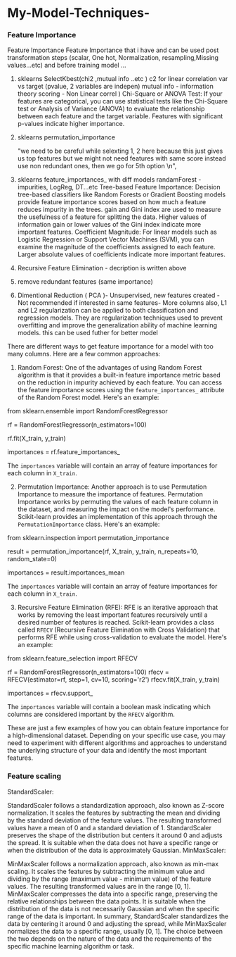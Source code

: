 # My-Model-Techniques-
### Feature Importance
Feature Importance
Feature Importance that i have  and can be used post transformation steps (scalar, One hot, Normalization, resampling,Missing values...etc) and before training model ...

1. sklearns SelectKbest(chi2 ,mutual info ..etc ) c2 for linear correlation var vs target (pvalue, 2 variables are indepen)
  mutual info - information theory scoring - Non Linear correl )
Chi-Square or ANOVA Test: If your features are categorical, you can use statistical tests like the Chi-Square test or Analysis of Variance (ANOVA) to evaluate the relationship between each feature and the target variable. Features with significant p-values indicate higher importance.
  
3. sklearns permutation_importance

      "we need to be careful while selexting 1, 2 here because this just gives us top features but we might not need features with same score instead use non redundant ones, then we go for 5th option \n", 

4. sklearns feature_importances_ with diff models  randamForest - impurities, LogReg, DT...etc
Tree-based Feature Importance: Decision tree-based classifiers like Random Forests or Gradient Boosting models provide feature importance scores based on how much a feature reduces impurity in the trees. gain and Gini index are used to measure the usefulness of a feature for splitting the data. Higher values of information gain or lower values of the Gini index indicate more important features.
Coefficient Magnitude: For linear models such as Logistic Regression or Support Vector Machines (SVM), you can examine the magnitude of the coefficients assigned to each feature. Larger absolute values of coefficients indicate more important features.

6. Recursive Feature Elimination  - decription is written above 

7. remove redundant features (same importance)

5. Dimentional Reduction (  PCA )- Unsupervised, new features created - Not recommended if interested in same features- More columns
   also, L1 and L2 regularization can be applied to both classification and regression models. They are regularization techniques used to prevent overfitting and improve the generalization ability of machine learning models. this can be used futher for better model 



There are different ways to get feature importance for a model with too many columns. Here are a few common approaches:

1. Random Forest: One of the advantages of using Random Forest algorithm is that it provides a built-in feature importance metric based on the reduction in impurity achieved by each feature. You can access the feature importance scores using the `feature_importances_` attribute of the Random Forest model. Here's an example:


from sklearn.ensemble import RandomForestRegressor

rf = RandomForestRegressor(n_estimators=100)

rf.fit(X_train, y_train)

importances = rf.feature_importances_

The `importances` variable will contain an array of feature importances for each column in `X_train`.

2. Permutation Importance: Another approach is to use Permutation Importance to measure the importance of features. Permutation Importance works by permuting the values of each feature column in the dataset, and measuring the impact on the model's performance. Scikit-learn provides an implementation of this approach through the `PermutationImportance` class. Here's an example:


from sklearn.inspection import permutation_importance

result = permutation_importance(rf, X_train, y_train, n_repeats=10, random_state=0)

importances = result.importances_mean

The `importances` variable will contain an array of feature importances for each column in `X_train`.

3. Recursive Feature Elimination (RFE): RFE is an iterative approach that works by removing the least important features recursively until a desired number of features is reached. Scikit-learn provides a class called `RFECV` (Recursive Feature Elimination with Cross Validation) that performs RFE while using cross-validation to evaluate the model. Here's an example:


from sklearn.feature_selection import RFECV

rf = RandomForestRegressor(n_estimators=100)
rfecv = RFECV(estimator=rf, step=1, cv=10, scoring='r2')
rfecv.fit(X_train, y_train)

importances = rfecv.support_

The `importances` variable will contain a boolean mask indicating which columns are considered important by the `RFECV` algorithm.

These are just a few examples of how you can obtain feature importance for a high-dimensional dataset. Depending on your specific use case, you may need to experiment with different algorithms and approaches to understand the underlying structure of your data and identify the most important features.
### Feature scaling 
StandardScaler:

StandardScaler follows a standardization approach, also known as Z-score normalization.
It scales the features by subtracting the mean and dividing by the standard deviation of the feature values.
The resulting transformed values have a mean of 0 and a standard deviation of 1.
StandardScaler preserves the shape of the distribution but centers it around 0 and adjusts the spread.
It is suitable when the data does not have a specific range or when the distribution of the data is approximately Gaussian.
MinMaxScaler:

MinMaxScaler follows a normalization approach, also known as min-max scaling.
It scales the features by subtracting the minimum value and dividing by the range (maximum value - minimum value) of the feature values.
The resulting transformed values are in the range [0, 1].
MinMaxScaler compresses the data into a specific range, preserving the relative relationships between the data points.
It is suitable when the distribution of the data is not necessarily Gaussian and when the specific range of the data is important.
In summary, StandardScaler standardizes the data by centering it around 0 and adjusting the spread, while MinMaxScaler normalizes the data to a specific range, usually [0, 1]. The choice between the two depends on the nature of the data and the requirements of the specific machine learning algorithm or task.
